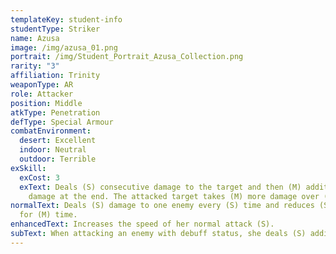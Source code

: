 ```yaml
---
templateKey: student-info
studentType: Striker
name: Azusa
image: /img/azusa_01.png
portrait: /img/Student_Portrait_Azusa_Collection.png
rarity: "3"
affiliation: Trinity
weaponType: AR
role: Attacker
position: Middle
atkType: Penetration
defType: Special Armour
combatEnvironment:
  desert: Excellent
  indoor: Neutral
  outdoor: Terrible
exSkill:
  exCost: 3
  exText: Deals (S) consecutive damage to the target and then (M) additional
    damage at the end. The attacked target takes (M) more damage over (M) time.
normalText: Deals (S) damage to one enemy every (S) time and reduces (S) defense
  for (M) time.
enhancedText: Increases the speed of her normal attack (S).
subText: When attacking an enemy with debuff status, she deals (S) additional damage.
---
```

